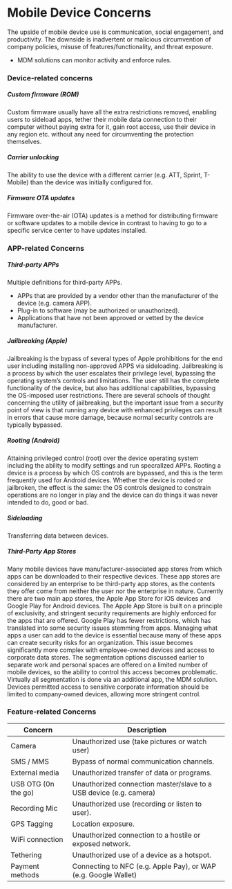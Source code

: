 # Mobile Device Concerns
The upside of mobile device use is communication, social
engagement, and productivity.
The downside is inadvertent or malicious circumvention of
company policies, misuse of features/functionality, and threat
exposure.
* MDM solutions can monitor activity and enforce rules.

### Device-related concerns

##### Custom firmware (ROM)
Custom firmware usually have all the extra restrictions removed, enabling users to sideload apps, tether their mobile data connection to their computer without paying extra for it, gain root access, use their device in any region etc. without any need for circumventing the protection themselves.

##### Carrier unlocking
The ability to use the device with a different carrier (e.g. ATT, Sprint, T-Mobile) than the device was initially configured for.

##### Firmware OTA updates
Firmware over-the-air (OTA) updates is a method for distributing firmware or software updates to a mobile device in contrast to having to go to a specific service center to have updates installed.

### APP-related Concerns
##### Third-party APPs
Multiple definitions for third-party APPs.
* APPs that are provided by a vendor other than the manufacturer of the device (e.g. camera APP).
* Plug-in to software (may be authorized or unauthorized).
* Applications that have not been approved or vetted by the device manufacturer.

##### Jailbreaking (Apple)
Jailbreaking is the bypass of several types of Apple prohibitions for the end user including installing non-approved APPS via sideloading. Jailbreaking is a process by which the user escalates their privilege level, bypassing the operating system’s controls and limitations. The user still has the complete functionality of the device, but also has additional capabilities, bypassing the OS-imposed user restrictions. There are several schools of thought concerning the utility of jailbreaking, but the important issue from a security point of view is that running any device with enhanced privileges can result in errors that cause more damage, because normal security controls are typically bypassed.

##### Rooting (Android)
Attaining privileged control (root) over the device operating system including the ability to modify settings and run specrallzed APPs. Rooting a device is a process by which OS controls are bypassed, and this is the term frequently used for Android devices. Whether the device is rooted or jailbroken, the effect is the same: the OS controls designed to constrain operations are no longer in play and the device can do things it was never intended to do, good or bad.

##### Sideloading
Transferring data between devices.

##### Third-Party App Stores
Many mobile devices have manufacturer-associated app stores from which apps can be downloaded to their respective devices. These app stores are considered by an enterprise to be third-party app stores, as the contents they offer come from neither the user nor the enterprise in nature. Currently there are two main app stores, the Apple App Store for iOS devices and Google Play for Android devices. The Apple App Store is built on a principle of exclusivity, and stringent security requirements are highly enforced for the apps that are offered. Google Play has fewer restrictions, which has translated into some security issues stemming from apps. Managing what apps a user can add to the device is essential because many of these apps can create security risks for an organization. This issue becomes significantly more complex with employee-owned devices and access to corporate data stores. The segmentation options discussed earlier to separate work and personal spaces are offered on a limited number of mobile devices, so the ability to control this access becomes problematic. Virtually all segmentation is done via an additional app, the MDM solution. Devices permitted access to sensitive corporate information should be limited to company-owned devices, allowing more stringent control.

### Feature-related Concerns
| Concern | Description |
|---------|-------------|
| Camera | Unauthorized use (take pictures or watch user)|
| SMS / MMS | Bypass of normal communication channels.|
| External media | Unauthorized transfer of data or programs. |
| USB OTG (0n the go) | Unauthorized connection master/slave to a USB device (e.g. camera)|
| Recording Mic | Unauthorized use (recording or listen to user). |
| GPS Tagging | Location exposure. |
| WiFi connection | Unauthorized connection to a hostile or exposed network. |
| Tethering | Unauthorized use of a device as a hotspot. |
| Payment methods | Connecting to NFC (e.g. Apple Pay), or WAP (e.g. Google Wallet)|
